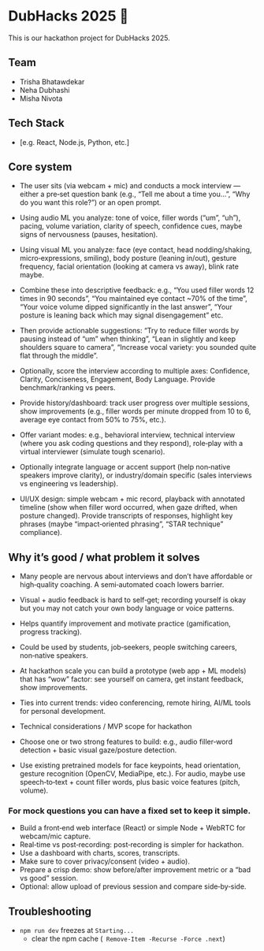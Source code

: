 # DubHacks 2025 🚀

This is our hackathon project for DubHacks 2025.  
## Team
- Trisha Bhatawdekar
- Neha Dubhashi
- Misha Nivota

## Tech Stack
- [e.g. React, Node.js, Python, etc.]

## Core system

- The user sits (via webcam + mic) and conducts a mock interview — either a pre‑set question bank (e.g., “Tell me about a time you…”, “Why do you want this role?”) or an open prompt.

- Using audio ML you analyze: tone of voice, filler words (“um”, “uh”), pacing, volume variation, clarity of speech, confidence cues, maybe signs of nervousness (pauses, hesitation).

- Using visual ML you analyze: face (eye contact, head nodding/shaking, micro‑expressions, smiling), body posture (leaning in/out), gesture frequency, facial orientation (looking at camera vs away), blink rate maybe.

- Combine these into descriptive feedback: e.g., “You used filler words 12 times in 90 seconds”, “You maintained eye contact ~70% of the time”, “Your voice volume dipped significantly in the last answer”, “Your posture is leaning back which may signal disengagement” etc.

- Then provide actionable suggestions: “Try to reduce filler words by pausing instead of “um” when thinking”, “Lean in slightly and keep shoulders square to camera”, “Increase vocal variety: you sounded quite flat through the middle”.

- Optionally, score the interview according to multiple axes: Confidence, Clarity, Conciseness, Engagement, Body Language. Provide benchmark/ranking vs peers.

- Provide history/dashboard: track user progress over multiple sessions, show improvements (e.g., filler words per minute dropped from 10 to 6, average eye contact from 50% to 75%, etc.).

- Offer variant modes: e.g., behavioral interview, technical interview (where you ask coding questions and they respond), role‑play with a virtual interviewer (simulate tough scenario).

- Optionally integrate language or accent support (help non‑native speakers improve clarity), or industry/domain specific (sales interviews vs engineering vs leadership).

- UI/UX design: simple webcam + mic record, playback with annotated timeline (show when filler word occurred, when gaze drifted, when posture changed). Provide transcripts of responses, highlight key phrases (maybe “impact‑oriented phrasing”, “STAR technique” compliance).


## Why it’s good / what problem it solves

- Many people are nervous about interviews and don’t have affordable or high‑quality coaching. A semi‑automated coach lowers barrier.

- Visual + audio feedback is hard to self‑get; recording yourself is okay but you may not catch your own body language or voice patterns.

- Helps quantify improvement and motivate practice (gamification, progress tracking).

- Could be used by students, job‑seekers, people switching careers, non‑native speakers.

- At hackathon scale you can build a prototype (web app + ML models) that has “wow” factor: see yourself on camera, get instant feedback, show improvements.

- Ties into current trends: video conferencing, remote hiring, AI/ML tools for personal development.

- Technical considerations / MVP scope for hackathon

- Choose one or two strong features to build: e.g., audio filler‑word detection + basic visual gaze/posture detection.

- Use existing pretrained models for face keypoints, head orientation, gesture recognition (OpenCV, MediaPipe, etc.). For audio, maybe use speech‑to‑text + count filler words, plus basic voice features (pitch, volume).


### For mock questions you can have a fixed set to keep it simple.
  - Build a front‑end web interface (React) or simple Node + WebRTC for webcam/mic capture.
  - Real‑time vs post‑recording: post‑recording is simpler for hackathon.
  - Use a dashboard with charts, scores, transcripts.
  - Make sure to cover privacy/consent (video + audio).
  - Prepare a crisp demo: show before/after improvement metric or a “bad vs good” session.
  - Optional: allow upload of previous session and compare side‑by‑side.

## Troubleshooting
  - ```npm run dev``` freezes at ```Starting...```
    - clear the npm cache (``` Remove-Item -Recurse -Force .next```)